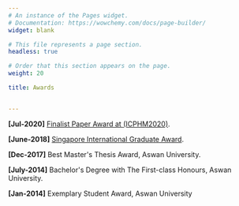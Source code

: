 ```yaml
---
# An instance of the Pages widget.
# Documentation: https://wowchemy.com/docs/page-builder/
widget: blank

# This file represents a page section.
headless: true

# Order that this section appears on the page.
weight: 20

title: Awards


---
```

**[Jul-2020]**  [Finalist Paper Award at (ICPHM2020)](https://www.ntu.edu.sg/scse/news-events/news/detail/scse-phd-student-a-star-scholar-mohamed-ragab-finalist-paper-award-at-the-12th-ieee-international-conference-on-prognostics-and-health-management-(icphm2020)).

**[June-2018]** [Singapore International Graduate Award](https://www.a-star.edu.sg/Scholarships/for-graduate-studies/singapore-international-graduate-award-singa).

**[Dec-2017]**  Best Master's Thesis Award, Aswan University.

**[July-2014]** Bachelor's Degree with The First-class Honours, Aswan University.

**[Jan-2014]**  Exemplary Student Award, Aswan University 

